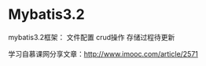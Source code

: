 # Mybatis3.2
mybatis3.2框架： 
    文件配置 
    crud操作
    存储过程待更新

学习自慕课网分享文章：http://www.imooc.com/article/2571
